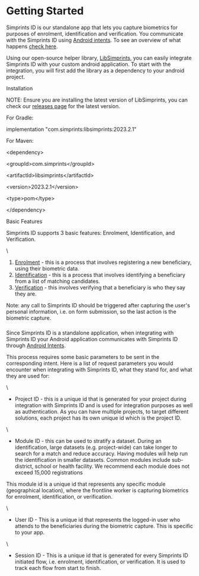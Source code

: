 # Getting Started

Simprints ID is our standalone app that lets you capture biometrics for purposes of enrolment, identification and verification. You communicate with the Simprints ID using [Android intents](https://developer.android.com/guide/components/intents-filters). To see an overview of what happens [check here](broken-reference).

Using our open-source helper library, [LibSimprints](https://github.com/Simprints/LibSimprints), you can easily integrate Simprints ID with your custom android application. To start with the integration, you will first add the library as a dependency to your android project.

Installation

NOTE:  Ensure you are installing the latest version of LibSimprints, you can check our [releases page](https://github.com/Simprints/LibSimprints/releases) for the latest version.&#x20;

For Gradle:

implementation "com.simprints:libsimprints:2023.2.1"

For Maven:

\<dependency>

\<groupId>com.simprints\</groupId>

\<artifactId>libsimprints\</artifactId>

\<version>2023.2.1\</version>

\<type>pom\</type>

\</dependency>&#x20;

Basic Features

Simprints ID supports 3 basic features: Enrolment, Identification, and Verification.

\


1. [Enrolment](broken-reference) - this is a process that involves registering a new beneficiary, using their biometric data.
2. [Identification](broken-reference) - this is a process that involves identifying a beneficiary from a list of matching candidates.
3. [Verification](broken-reference) -  this involves verifying that a beneficiary is who they say they are.

Note:  any call to Simprints ID should be triggered after capturing the user's personal information, i.e. on form submission, so the last action is the biometric capture.

### &#x20;<a href="#h.p9jskyd3pz3m_l" id="h.p9jskyd3pz3m_l"></a>

Since Simprints ID is a standalone application, when integrating with Simprints ID your Android application communicates with Simprints ID through [Android Intents](https://developer.android.com/guide/components/intents-filters).

This process requires some basic parameters to be sent in the corresponding intent. Here is a list of request parameters you would encounter when integrating with Simprints ID, what they stand for, and what they are used for:

\


* Project ID  -  this is a unique id that is generated for your project during integration with Simprints ID and is used for integration purposes as well as authentication. As you can have multiple projects, to target different solutions, each project has its own unique id which is the project ID.

\


* Module ID   -  this can be used to stratify a dataset. During an identification, large datasets (e.g. project-wide) can take longer to search for a match and reduce accuracy. Having modules will help run the identification in smaller datasets. Common modules include sub-district, school or health facility. We recommend each module does not exceed 15,000 registrations

This module id is a unique id that represents any specific module (geographical location), where the frontline worker is capturing biometrics for enrolment, identification, or verification.

\


* User ID  -  This is a unique id that represents the logged-in user who attends to the beneficiaries during the biometric capture. This is specific to your app.

\


* Session ID  -  This is a unique id that is generated for every Simprints ID initiated flow, i.e. enrolment, identification, or verification. It is used to track each flow from start to finish.
